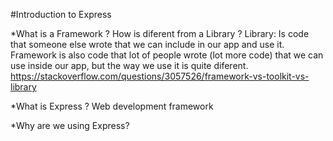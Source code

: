 #Introduction to Express 

*What is a Framework ? How is diferent from a Library ? 
Library: Is code that someone else wrote that we can include in our app and use it.
Framework is also code that lot of people wrote (lot more code) that we can use inside our app, but the way we use it is quite diferent.
https://stackoverflow.com/questions/3057526/framework-vs-toolkit-vs-library

*What is Express ? 
Web development framework

*Why are we using Express?